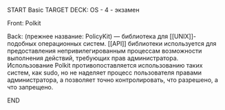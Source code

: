 START
Basic
TARGET DECK: OS - 4 - экзамен

Front: Polkit  

Back: (прежнее название: PolicyKit) — библиотека для [[UNIX]]-подобных операционных систем. 
[[API]] библиотеки используется для предоставления непривилегированным процессам возможности выполнения действий, требующих прав администратора. 
Использование Polkit противопоставляется использованию таких систем, как sudo, но не наделяет процесс пользователя правами администратора, а позволяет точно контролировать, что разрешено, а что запрещено.
<!--ID: 1663427618445-->
END 